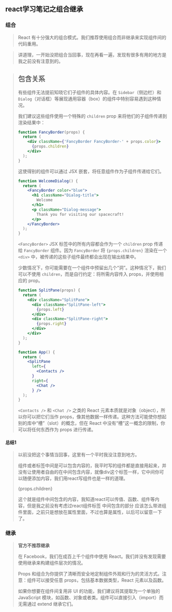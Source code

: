 ## react学习笔记之组合继承

### 组合

> React 有十分强大的组合模式。我们推荐使用组合而非继承来实现组件间的代码重用。

> 讲道理，一开始没把组合当回事，现在再看一遍，发现有很多有用的地方是我之前没有注意到的。

> ## 包含关系
>
> 有些组件无法提前知晓它们子组件的具体内容。在 `Sidebar`（侧边栏）和 `Dialog`（对话框）等展现通用容器（box）的组件中特别容易遇到这种情况。
>
> 我们建议这些组件使用一个特殊的 `children` prop 来将他们的子组件传递到渲染结果中：
>
> ```jsx
> function FancyBorder(props) {
>   return (
>     <div className={'FancyBorder FancyBorder-' + props.color}>
>       {props.children}
>     </div>
>   );
> }
> ```
>
> 这使得别的组件可以通过 JSX 嵌套，将任意组件作为子组件传递给它们。
>
> ```jsx
> function WelcomeDialog() {
>   return (
>     <FancyBorder color="blue">
>       <h1 className="Dialog-title">
>         Welcome
>       </h1>
>       <p className="Dialog-message">
>         Thank you for visiting our spacecraft!
>       </p>
>     </FancyBorder>
>   );
> }
> ```
>
> `<FancyBorder>` JSX 标签中的所有内容都会作为一个 `children` prop 传递给 `FancyBorder` 组件。因为 `FancyBorder` 将 `{props.children}` 渲染在一个 `<div>` 中，被传递的这些子组件最终都会出现在输出结果中。
>
> 少数情况下，你可能需要在一个组件中预留出几个“洞”。这种情况下，我们可以不使用 `children`，而是自行约定：将所需内容传入 props，并使用相应的 prop。
>
> ```jsx
> function SplitPane(props) {
>   return (
>     <div className="SplitPane">
>       <div className="SplitPane-left">
>         {props.left}
>       </div>
>       <div className="SplitPane-right">
>         {props.right}
>       </div>
>     </div>
>   );
> }
> 
> function App() {
>   return (
>     <SplitPane
>       left={
>         <Contacts />
>       }
>       right={
>         <Chat />
>       } />
>   );
> }
> ```
>
> `<Contacts />` 和 `<Chat />` 之类的 React 元素本质就是对象（object），所以你可以把它们当作 props，像其他数据一样传递。这种方法可能使你想起别的库中“槽”（slot）的概念，但在 React 中没有“槽”这一概念的限制，你可以将任何东西作为 props 进行传递。

#### 总结1

> 以前没把这个事情当回事，这里有一个平时我没注意到地方。
>
> 组件或者标签中间是可以包含内容的，我平时写的组件都是直接用起来，并没有让使用者自由的在中间包含内容，就像div这个标签一样，它中间你可以随便添加内容，我们用react写组件也是一样的道理。
>
> {props.children}
>
> 这个就是组件中间包含的内容，我知道react可以传值、函数、组件等内容，但是我之前没有考虑过react组件标签  中间包含的部分  应该怎么带进组件里面，之前只是想放在属性里面，不过也算是属性，以后可以留意一下了。

### 继承

> **官方不推荐继承**
>
> 在 Facebook，我们在成百上千个组件中使用 React。我们并没有发现需要使用继承来构建组件层次的情况。
>
> Props 和组合为你提供了清晰而安全地定制组件外观和行为的灵活方式。注意：组件可以接受任意 props，包括基本数据类型，React 元素以及函数。
>
> 如果你想要在组件间复用非 UI 的功能，我们建议将其提取为一个单独的 JavaScript 模块，如函数、对象或者类。组件可以直接引入（import）而无需通过 extend 继承它们。